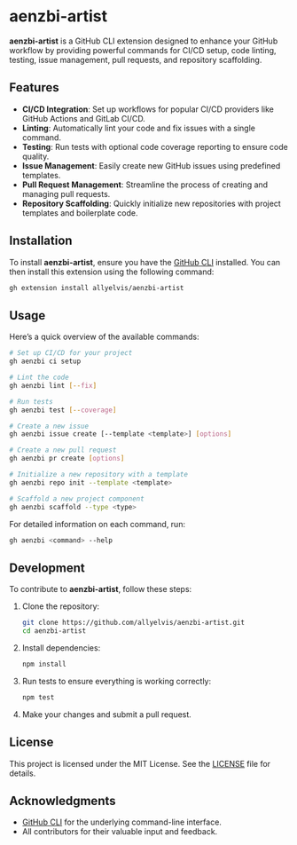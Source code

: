 # aenzbi-artist

**aenzbi-artist** is a GitHub CLI extension designed to enhance your GitHub workflow by providing powerful commands for CI/CD setup, code linting, testing, issue management, pull requests, and repository scaffolding.

## Features

- **CI/CD Integration**: Set up workflows for popular CI/CD providers like GitHub Actions and GitLab CI/CD.
- **Linting**: Automatically lint your code and fix issues with a single command.
- **Testing**: Run tests with optional code coverage reporting to ensure code quality.
- **Issue Management**: Easily create new GitHub issues using predefined templates.
- **Pull Request Management**: Streamline the process of creating and managing pull requests.
- **Repository Scaffolding**: Quickly initialize new repositories with project templates and boilerplate code.

## Installation

To install **aenzbi-artist**, ensure you have the [GitHub CLI](https://cli.github.com/) installed. You can then install this extension using the following command:

```bash
gh extension install allyelvis/aenzbi-artist
```

## Usage

Here’s a quick overview of the available commands:

```bash
# Set up CI/CD for your project
gh aenzbi ci setup

# Lint the code
gh aenzbi lint [--fix]

# Run tests
gh aenzbi test [--coverage]

# Create a new issue
gh aenzbi issue create [--template <template>] [options]

# Create a new pull request
gh aenzbi pr create [options]

# Initialize a new repository with a template
gh aenzbi repo init --template <template>

# Scaffold a new project component
gh aenzbi scaffold --type <type>
```

For detailed information on each command, run:

```bash
gh aenzbi <command> --help
```

## Development

To contribute to **aenzbi-artist**, follow these steps:

1. Clone the repository:

   ```bash
   git clone https://github.com/allyelvis/aenzbi-artist.git
   cd aenzbi-artist
   ```

2. Install dependencies:

   ```bash
   npm install
   ```

3. Run tests to ensure everything is working correctly:

   ```bash
   npm test
   ```

4. Make your changes and submit a pull request.

## License

This project is licensed under the MIT License. See the [LICENSE](LICENSE) file for details.

## Acknowledgments

- [GitHub CLI](https://cli.github.com/) for the underlying command-line interface.
- All contributors for their valuable input and feedback.
